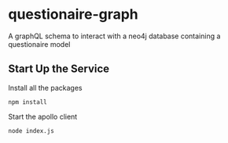 # questionaire-graph
A graphQL schema to interact with a neo4j database containing a questionaire model

## Start Up the Service
Install all the packages
```
npm install
```

Start the apollo client
```
node index.js
```